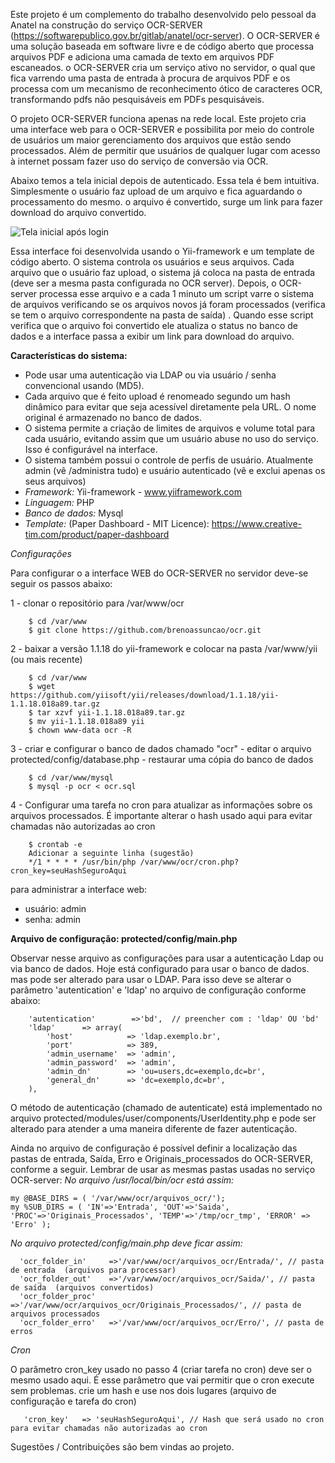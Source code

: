 Este projeto é um complemento do trabalho desenvolvido pelo pessoal da Anatel na construção do serviço OCR-SERVER (https://softwarepublico.gov.br/gitlab/anatel/ocr-server). O OCR-SERVER é uma solução baseada em software livre e de código aberto que processa arquivos PDF e adiciona uma camada de texto em arquivos PDF escaneados. o OCR-SERVER cria um serviço ativo no servidor, o qual que fica varrendo uma pasta de entrada à procura de arquivos PDF e os processa com um mecanismo de reconhecimento ótico de caracteres OCR, transformando pdfs não pesquisáveis em PDFs pesquisáveis. 


O projeto OCR-SERVER funciona apenas na rede local. Este projeto cria uma interface web para o OCR-SERVER e possibilita por meio do controle de usuários um maior gerenciamento dos arquivos que estão sendo processados. Além de permitir que usuários de qualquer lugar com acesso à internet possam fazer uso do serviço de conversão via OCR.

Abaixo temos a tela inicial depois de autenticado. Essa tela é bem intuitiva. Simplesmente o usuário faz upload de um arquivo e fica aguardando o processamento do mesmo. o arquivo é convertido, surge um link para fazer download do arquivo convertido.

![Tela inicial após login](https://github.com/brenoassuncao/ocr/blob/master/Sistema_de_Convers%C3%A3o_via_OCR_-_Arquivo_-_2017-08-25_17.06.15.png)


Essa interface foi desenvolvida usando o Yii-framework e um template de código aberto. 
O sistema controla os usuários e seus arquivos. Cada arquivo que o usuário faz upload, o sistema já coloca na pasta de entrada (deve ser a mesma pasta configurada no OCR server). Depois, o OCR-server processa esse arquivo e a cada 1 minuto um script varre o sistema de arquivos verificando se os arquivos novos já foram processados (verifica se tem o arquivo correspondente na pasta de saída) . Quando esse script verifica que o arquivo foi convertido ele atualiza o status no banco de dados e a interface passa a exibir um link para download do arquivo. 

**Características do sistema:**

- Pode usar uma autenticação via LDAP ou via usuário / senha convencional usando (MD5). 
- Cada arquivo que é feito upload é renomeado segundo um hash dinâmico para evitar que seja acessível diretamente pela URL. O nome original é armazenado no banco de dados. 
- O sistema permite a criação de limites de arquivos e volume total para cada usuário, evitando assim que um usuário abuse no uso do serviço. Isso é configurável na interface. 
- O sistema também possui o controle de perfis de usuário. Atualmente admin (vê /administra tudo)  e usuário autenticado (vê e exclui apenas os seus arquivos)
- *Framework:* Yii-framework - www.yiiframework.com
- *Linguagem:* PHP
- *Banco de dados:* Mysql
- *Template:* (Paper Dashboard - MIT Licence): https://www.creative-tim.com/product/paper-dashboard

*Configurações*

Para configurar o a interface WEB do OCR-SERVER no servidor deve-se seguir os passos abaixo:

1 - clonar o repositório para /var/www/ocr
```
	$ cd /var/www
	$ git clone https://github.com/brenoassuncao/ocr.git
```
	
2 - baixar a versão 1.1.18 do yii-framework e colocar na pasta /var/www/yii  (ou mais recente)
```
	$ cd /var/www
	$ wget https://github.com/yiisoft/yii/releases/download/1.1.18/yii-1.1.18.018a89.tar.gz
	$ tar xzvf yii-1.1.18.018a89.tar.gz
	$ mv yii-1.1.18.018a89 yii	
	$ chown www-data ocr -R

```

3 - criar e configurar o banco de dados chamado "ocr"
	- editar o arquivo protected/config/database.php
	- restaurar uma cópia do banco de dados 
```
	$ cd /var/www/mysql
	$ mysql -p ocr < ocr.sql
```  

4 - Configurar uma tarefa no cron para atualizar as informações sobre os arquivos processados. É importante alterar o hash usado aqui para evitar chamadas não autorizadas ao cron
	
```
	$ crontab -e
	Adicionar a seguinte linha (sugestão)
	*/1 * * * * /usr/bin/php /var/www/ocr/cron.php?cron_key=seuHashSeguroAqui
```  

para administrar a interface web:

- usuário: admin
- senha: admin

**Arquivo de configuração: protected/config/main.php**

Observar nesse arquivo as configurações para usar a autenticação Ldap ou via banco de dados. Hoje está configurado para usar o banco de dados. mas pode ser alterado para usar o LDAP. Para isso deve se alterar o parâmetro 'autentication' e 'ldap' no arquivo de configuração conforme abaixo:
```
    'autentication'        =>'bd',  // preencher com : 'ldap' OU 'bd'    
    'ldap'      => array(
        'host'            => 'ldap.exemplo.br',
        'port'            => 389,
        'admin_username'  => 'admin',
        'admin_password'  => 'admin',
        'admin_dn'        => 'ou=users,dc=exemplo,dc=br',
        'general_dn'      => 'dc=exemplo,dc=br',
    ),
```

O método de autenticação (chamado de autenticate) está implementado no arquivo protected/modules/user/components/UserIdentity.php e pode ser alterado para atender a uma maneira diferente de fazer autenticação.

Ainda no arquivo de configuração é possível definir a localização das pastas de entrada, Saída, Erro e Originais_processados do OCR-SERVER, conforme a seguir. Lembrar de usar as mesmas pastas usadas no serviço OCR-server:
*No arquivo /usr/local/bin/ocr está assim:*
```
my @BASE_DIRS = ( '/var/www/ocr/arquivos_ocr/');
my %SUB_DIRS = ( 'IN'=>'Entrada', 'OUT'=>'Saida', 'PROC'=>'Originais_Processados', 'TEMP'=>'/tmp/ocr_tmp', 'ERROR' => 'Erro' );
```

*No arquivo protected/config/main.php deve ficar assim:*
```
  'ocr_folder_in'     =>'/var/www/ocr/arquivos_ocr/Entrada/', // pasta de entrada  (arquivos para processar)
  'ocr_folder_out'    =>'/var/www/ocr/arquivos_ocr/Saida/', // pasta de saída  (arquivos convertidos)
  'ocr_folder_proc'   =>'/var/www/ocr/arquivos_ocr/Originais_Processados/', // pasta de arquivos processados 
  'ocr_folder_erro'   =>'/var/www/ocr/arquivos_ocr/Erro/', // pasta de erros 
```


*Cron*

O parâmetro cron_key usado no passo 4 (criar tarefa no cron) deve ser o mesmo usado aqui. É esse parâmetro que vai permitir que o cron execute sem problemas. crie um hash e use nos dois lugares (arquivo de configuração e tarefa do cron)

```
   'cron_key'	=> 'seuHashSeguroAqui', // Hash que será usado no cron para evitar chamadas não autorizadas ao cron
```
Sugestões / Contribuições são bem vindas ao projeto.
